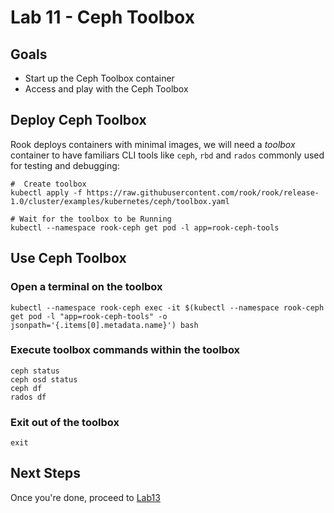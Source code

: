 # Lab 11 - Ceph Toolbox

## Goals

* Start up the Ceph Toolbox container
* Access and play with the Ceph Toolbox

## Deploy Ceph Toolbox

Rook deploys containers with minimal images, we will need a *toolbox* container to have familiars CLI tools like `ceph`, `rbd` and `rados` commonly used for testing and debugging:

```
#  Create toolbox
kubectl apply -f https://raw.githubusercontent.com/rook/rook/release-1.0/cluster/examples/kubernetes/ceph/toolbox.yaml

# Wait for the toolbox to be Running
kubectl --namespace rook-ceph get pod -l app=rook-ceph-tools
```


## Use Ceph Toolbox

### Open a terminal on the toolbox
```
kubectl --namespace rook-ceph exec -it $(kubectl --namespace rook-ceph get pod -l "app=rook-ceph-tools" -o jsonpath='{.items[0].metadata.name}') bash
```

### Execute toolbox commands within the toolbox
```
ceph status
ceph osd status
ceph df
rados df
```

### Exit out of the toolbox
```
exit
```

## Next Steps

Once you're done, proceed to [Lab13](Lab13.md)
